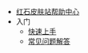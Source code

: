 * [红石皮肤站帮助中心](/)
* 入门
	* [快速上手](quickstart.md)
	* [常见问题解答](https://docs.qq.com/doc/DUWNXTUtkZ2dsRlNo)
